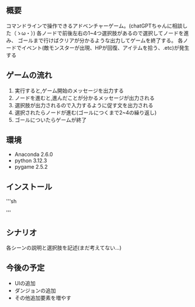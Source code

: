 
## 概要
コマンドラインで操作できるアドベンチャーゲーム。(chatGPTちゃんに相談した（ゝω・）)
各ノードで前後左右の1~4つ選択肢があるので選択してノードを進み、
ゴールまで行けばクリアが分かるような出力してゲームを終了する。
各ノードでイベント(敵モンスターが出現、HPが回復、アイテムを拾う、.etc)が発生する

## ゲームの流れ
1. 実行すると,ゲーム開始のメッセージを出力する
2. ノードを進むと,進んだことが分かるメッセージが出力される
3. 選択肢が出力されるので入力するように促す文を出力される
4. 選択されたらノードが進む(ゴールにつくまで2~4の繰り返し)
5. ゴールについたらゲームが終了

## 環境
- Anaconda 2.6.0
- python 3.12.3
- pygame 2.5.2

## インストール
'''sh

'''

## シナリオ
各シーンの説明と選択肢を記述(まだ考えてない...)

## 今後の予定
- UIの追加
- ダンジョンの追加
- その他追加要素を増やす
